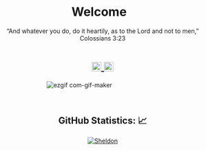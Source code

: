<!-- Title -->
<h1 align="center">Welcome
  <img src="https://raw.githubusercontent.com/iampavangandhi/iampavangandhi/master/gifs/Hi.gif" 
       width="10px">
  </h2></h1>


<!-- Quote -->
<p align="center">“And whatever you do, do it heartily, as to the Lord and not to men,” Colossians 3:23</p>
  
  <!-- Social Network -->
<h1 align="center">
<a href="https://www.linkedin.com/in/sheldon-pang/">
  <img align="center" 
       alt="Linkdein" 
       width="22px" 
       src="https://user-images.githubusercontent.com/55005374/103146171-312a4c00-470b-11eb-8839-992580bb8206.png" />
  </a>
  
<a href="mailto:sheldonlinkedin@yahoo.com">
  <img align="center" 
       alt="Gmail" 
       width="22px" 
       src="https://user-images.githubusercontent.com/55005374/103146250-0d1b3a80-470c-11eb-8ead-a92232d45d6e.png" />
  </a>
</h1>


<!-- Background -->
&nbsp;&nbsp;&nbsp;&nbsp;&nbsp;&nbsp;&nbsp;&nbsp;&nbsp;&nbsp;&nbsp;&nbsp;&nbsp;&nbsp;&nbsp;&nbsp;&nbsp;&nbsp;&nbsp;&nbsp;&nbsp;&nbsp;&nbsp;&nbsp;&nbsp;&nbsp;&nbsp;&nbsp;&nbsp;&nbsp;
![ezgif com-gif-maker](https://user-images.githubusercontent.com/55005374/95673501-37764680-0b66-11eb-8ee1-d4f4a2b285d9.gif)

&nbsp;

<!-- GitHub Stats -->
<H2 align="center"><strong>GitHub Statistics: 📈
  </strong>
</H2>
    <p align="center">
      <div align="center">
    </p>
    
<a href="https://github.com/Sheldon-Pang?tab=repositories">
  <img align="center" 
       src="https://github-readme-stats.vercel.app/api/top-langs/?username=Sheldon-Pang&layout=compact&show_icons=true&title_color=81a1c0&icon_color=79ff97&text_color=d5dbe6&bg_color=2e3440" 
       alt='Sheldon's favorite languages" />
</a>
